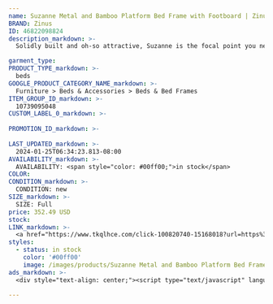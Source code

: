 ```yaml
---
name: Suzanne Metal and Bamboo Platform Bed Frame with Footboard | Zinus Full
BRAND: Zinus
ID: 46822098824
description_markdown: >-
  Solidly built and oh-so attractive, Suzanne is the focal point you need to complete your industrial or contemporary aesthetic. Complete with a sleek metal structure and headboard and footboard crafted with durable bamboo, this foundation provides optimal support for your mattress and looks great doing it. With a slatted base that doesn’t require a box spring and easy, step-by-step assembly instructions, this foundation is simple to set up and use for years to come.

garment_type:
PRODUCT_TYPE_markdown: >-
  beds
GOOGLE_PRODUCT_CATEGORY_NAME_markdown: >-
  Furniture > Beds & Accessories > Beds & Bed Frames
ITEM_GROUP_ID_markdown: >-
  10739095048
CUSTOM_LABEL_0_markdown: >-
  
PROMOTION_ID_markdown: >-
  
LAST_UPDATED_markdown: >-
  2024-01-25T06:34:23.813-08:00
AVAILABILITY_markdown: >-
  AVAILABILITY: <span style="color: #00ff00;">in stock</span>
COLOR:
CONDITION_markdown: >-
  CONDITION: new
SIZE_markdown: >-
  SIZE: Full
price: 352.49 USD
stock: 
LINK_markdown: >-
  <a href="https://www.tkqlhce.com/click-100820740-15168018?url=https%3A%2F%2Fwww.zinus.com%2Fproducts%2Fsuzanne-metal-and-wood-platform-bed-frame-with-footboard%3Fvariant%3D46822098824" target="_blank" style="display: inline-block; padding: 10px 20px; font-size: 16px; text-align: center; text-decoration: none; cursor: pointer; border: 1px solid #3498db; color: #3498db; background-color: #fff; border-radius: 5px; transition: background-color 0.3s;">Go to Product</a>
styles:
  - status: in stock
    color: '#00ff00'
    image: /images/products/Suzanne Metal and Bamboo Platform Bed Frame with Footboard _ Zinus Full/10739095048_1_Suzanne_Metal_and_Wood_Platform_Bed_Frame_with_Footboard.jpg
ads_markdown: >-
  <div style="text-align: center;"><script type="text/javascript" language="javascript" src="https://www.anrdoezrs.net/placeholder-52386694?target=_top&mouseover=N"></script></div>

---
```

